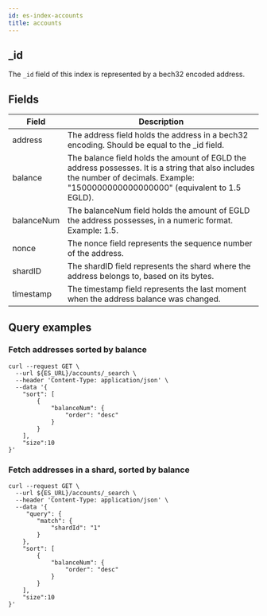 ```yaml
---
id: es-index-accounts
title: accounts
---
```


[comment]: # (mx-context-auto)

## _id

The `_id` field of this index is represented by a bech32 encoded address.

[comment]: # (mx-context-auto)

## Fields

| Field      | Description                                                                                                                                                                          |
|------------|--------------------------------------------------------------------------------------------------------------------------------------------------------------------------------------|
| address    | The address field holds the address in a bech32 encoding. Should be equal to the _id field.                                                                                          |
| balance    | The balance field holds the amount of EGLD the address possesses. It is a string that also includes the number of decimals. Example: "1500000000000000000" (equivalent to 1.5 EGLD). |
| balanceNum | The balanceNum field holds the amount of EGLD the address possesses, in a numeric format. Example: 1.5.                                                                              |
| nonce      | The nonce field represents the sequence number of the address.                                                                                                                       |
| shardID    | The shardID field represents the shard where the address belongs to, based on its bytes.                                                                                             |
| timestamp  | The timestamp field represents the last moment when the address balance was changed.                                                                                                 |

[comment]: # (mx-context-auto)

## Query examples

[comment]: # (mx-context-auto)

### Fetch addresses sorted by balance

```
curl --request GET \
  --url ${ES_URL}/accounts/_search \
  --header 'Content-Type: application/json' \
  --data '{
    "sort": [
        {
            "balanceNum": {
                "order": "desc"
            }
        }
    ],
    "size":10
}'
```

[comment]: # (mx-context-auto)

### Fetch addresses in a shard, sorted by balance

```
curl --request GET \
  --url ${ES_URL}/accounts/_search \
  --header 'Content-Type: application/json' \
  --data '{
     "query": {
        "match": {
            "shardId": "1"
        }
    },
    "sort": [
        {
            "balanceNum": {
                "order": "desc"
            }
        }
    ],
    "size":10
}'
```
